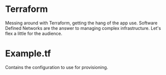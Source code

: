 # Terraform
Messing around with Terraform, getting the hang of the app use. Software Defined Networks are the answer to managing complex infrastructure. Let's flex a little for the audience.

# Example.tf
Contains the configuration to use for provisioning.
